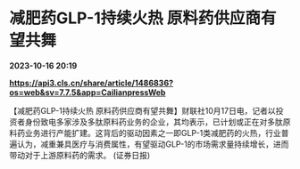 # 减肥药GLP-1持续火热 原料药供应商有望共舞

**2023-10-16 20:19**

**https://api3.cls.cn/share/article/1486836?os=web&sv=7.7.5&app=CailianpressWeb**

【减肥药GLP-1持续火热 原料药供应商有望共舞】财联社10月17日电，记者以投资者身份致电多家涉及多肽原料药业务的企业，其均表示，已计划或正在对多肽原料药业务进行产能扩建。这背后的驱动因素之一即GLP-1类减肥药的火热，行业普遍认为，减重兼具医疗与消费属性，有望驱动GLP-1的市场需求量持续增长，进而带动对于上游原料药的需求。 (证券日报)